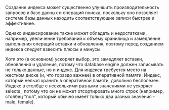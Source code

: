 
Создание индекса может существенно улучшить производительность запросов к базе данных и операций поиска, поскольку оно позволяет системе базы данных находить соответствующие записи быстрее и эффективнее.

Однако индексирование также может обладать и недостатками, например, увеличение требований к объёму хранилища и замедление выполнения операций вставки и обновления, поэтому перед созданием индекса следует взвесить плюсы и минусы.

Хотя это (в основном) ускоряет выбор, это замедляет вставки, обновления и удаления, потому что database engine должен записывать не только данные, но и индекс. Для индекса требуется место на жестком диске (и, что гораздо важнее) в оперативной памяти. Индекс, который нельзя хранить в оперативной памяти, довольно бесполезен. Индекс в столбце с несколькими разными значениями не ускоряет selects , потому что он не может отсортировать много строк (например, столбец "пол", который обычно имеет только два разных значения - male, female).